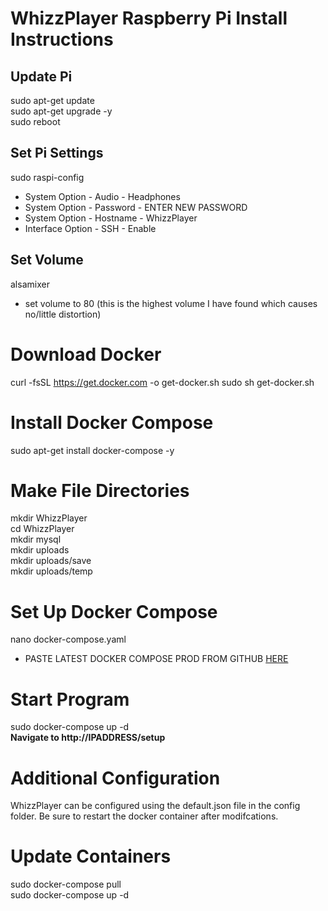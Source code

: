 # WhizzPlayer Raspberry Pi Install Instructions
## Update Pi
sudo apt-get update <br>
sudo apt-get upgrade -y <br>
sudo reboot <br>
## Set Pi Settings
sudo raspi-config
- System Option - Audio - Headphones
- System Option - Password - ENTER NEW PASSWORD
- System Option - Hostname - WhizzPlayer
- Interface Option - SSH - Enable
## Set Volume
alsamixer
- set volume to 80 (this is the highest volume I have found which causes no/little distortion)
# Download Docker
curl -fsSL https://get.docker.com -o get-docker.sh
sudo sh get-docker.sh
# Install Docker Compose
sudo apt-get install docker-compose -y
# Make File Directories
mkdir WhizzPlayer<br>
cd WhizzPlayer<br>
mkdir mysql<br>
mkdir uploads<br>
mkdir uploads/save<br>
mkdir uploads/temp<br>
# Set Up Docker Compose
nano docker-compose.yaml
- PASTE LATEST DOCKER COMPOSE PROD FROM GITHUB [HERE](docker-compose.prod.yaml)
# Start Program
sudo docker-compose up -d<br>
<strong>Navigate to http://IPADDRESS/setup</strong>

# Additional Configuration
WhizzPlayer can be configured using the default.json file in the config folder. Be sure to restart the docker container after modifcations.

# Update Containers
sudo docker-compose pull<br>
sudo docker-compose up -d<br>